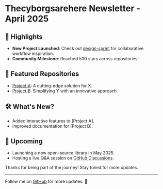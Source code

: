 # Thecyborgsarehere Newsletter - April 2025

## 🎉 Highlights
- **New Project Launched**: Check out [design-sprint](https://github.com/thoughtbot/design-sprint) for collaborative workflow inspiration.
- **Community Milestone**: Reached 500 stars across repositories!

## 🚀 Featured Repositories
- [Project A](https://github.com/Thecyborgsarehere/project-a): A cutting-edge solution for X.
- [Project B](https://github.com/Thecyborgsarehere/project-b): Simplifying Y with an innovative approach.

## 🛠️ What's New?
- Added interactive features to [Project A].
- Improved documentation for [Project B].

## 📅 Upcoming
- Launching a new open-source library in May 2025.
- Hosting a live Q&A session on [GitHub Discussions](https://github.com/Thecyborgsarehere/discussions).

Thanks for being part of the journey! Stay tuned for more updates.

---

Follow me on [GitHub](https://github.com/Thecyborgsarehere) for more updates. 🌟